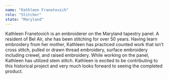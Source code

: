 ```yaml
---
name: "Kathleen Franetovich"
role: "Stitcher"
state: "Maryland"
---
```


Kathleen Franetovich is an embroiderer on the Maryland tapestry panel. A resident of Bel Air, she has been stitching for over 50 years. Having learn embroidery from her mother, Kathleen has practiced counted work that isn't cross stitch, pulled or drawn thread embroidery, surface embroidery including crewel, and raised embroidery. While working on the panel, Kathleen has utilized stem stitch. Kathleen is excited to be contributing to this historical project and very much looks forward to seeing the completed product.